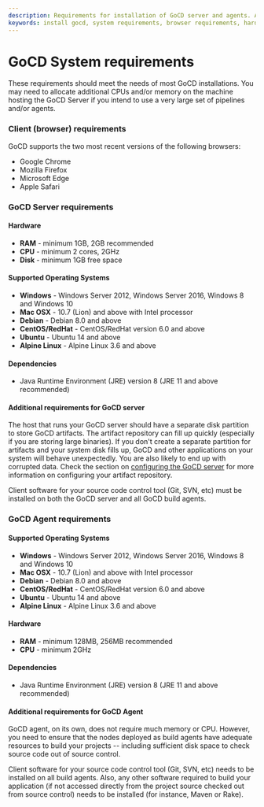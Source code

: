 ```yaml
---
description: Requirements for installation of GoCD server and agents. Additional CPUs and/or memory may need to be allocated.
keywords: install gocd, system requirements, browser requirements, hardware requirements, server requirements, operating systems, gocd agent
---
```



# GoCD System requirements

These requirements should meet the needs of most GoCD installations. You may need to allocate additional CPUs and/or
memory on the machine hosting the GoCD Server if you intend to use a very large set of pipelines and/or agents.

### Client (browser) requirements

GoCD supports the two most recent versions of the following browsers:

- Google Chrome
- Mozilla Firefox
- Microsoft Edge
- Apple Safari

### GoCD Server requirements

#### Hardware

* **RAM** - minimum 1GB, 2GB recommended
* **CPU** - minimum 2 cores, 2GHz
* **Disk** - minimum 1GB free space

#### Supported Operating Systems

* **Windows** - Windows Server 2012, Windows Server 2016, Windows 8 and Windows 10
* **Mac OSX** - 10.7 (Lion) and above with Intel processor
* **Debian**  - Debian 8.0 and above
* **CentOS/RedHat** - CentOS/RedHat version 6.0 and above
* **Ubuntu** - Ubuntu 14 and above
* **Alpine Linux** - Alpine Linux 3.6 and above

#### Dependencies

* Java Runtime Environment (JRE) version 8 (JRE 11 and above recommended)

#### Additional requirements for GoCD server

The host that runs your GoCD server should have a separate disk partition to store GoCD artifacts. The artifact repository
can fill up quickly (especially if you are storing large binaries). If you don't create a separate partition for
artifacts and your system disk fills up, GoCD and other applications on your system will behave unexpectedly. You are
also likely to end up with corrupted data. Check the section on
[configuring the GoCD server](configuring_server_details.md) for more information on configuring your artifact
repository.

Client software for your source code control tool (Git, SVN, etc) must be installed on both the GoCD server and all GoCD
build agents.

### GoCD Agent requirements

#### Supported Operating Systems

* **Windows** - Windows Server 2012, Windows Server 2016, Windows 8 and Windows 10
* **Mac OSX** - 10.7 (Lion) and above with Intel processor
* **Debian**  - Debian 8.0 and above
* **CentOS/RedHat** - CentOS/RedHat version 6.0 and above
* **Ubuntu** - Ubuntu 14 and above
* **Alpine Linux** - Alpine Linux 3.6 and above

#### Hardware

* **RAM** - minimum 128MB, 256MB recommended
* **CPU** - minimum 2GHz

#### Dependencies

* Java Runtime Environment (JRE) version 8 (JRE 11 and above recommended)

#### Additional requirements for GoCD Agent

GoCD agent, on its own, does not require much memory or CPU. However, you need to ensure that the nodes deployed as
build agents have adequate resources to build your projects -- including sufficient disk space to check source code out
of source control.

Client software for your source code control tool (Git, SVN, etc) needs to be installed on all build agents. Also, any
other software required to build your application (if not accessed directly from the project source checked out from
source control) needs to be installed (for instance, Maven or Rake).
